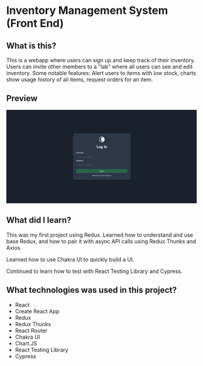 # Inventory Management System (Front End)

## What is this?
This is a webapp where users can sign up and keep track of their inventory. Users can invite other members to a "lab" where all users can see and edit inventory. Some notable features: Alert users to items with low stock, charts show usage history of all items, request orders for an item.

## Preview
![me](https://github.com/jyywong/ims_frontend/blob/main/public/GithubGifs/IMS_Explore.gif)

## What did I learn?
This was my first project using Redux. Learned how to understand and use base Redux, and how to pair it with async API calls using Redux Thunks and Axios. 

Learned how to use Chakra UI to quickly build a UI.

Continued to learn how to test with React Testing Library and Cypress.

## What technologies was used in this project?
- React
- Create React App
- Redux
- Redux Thunks
- React Router
- Chakra UI
- Chart.JS
- React Testing Library
- Cypress